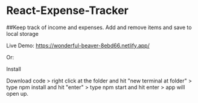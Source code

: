 # React-Expense-Tracker 

##Keep track of income and expenses. Add and remove items and save to local storage

Live Demo: https://wonderful-beaver-8ebd66.netlify.app/

Or:

Install 

Download code > right click at the folder and hit "new terminal at folder" > type npm install and hit "enter" > type npm start and hit enter > app will open up. 

